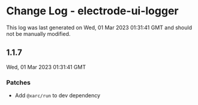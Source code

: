 # Change Log - electrode-ui-logger

This log was last generated on Wed, 01 Mar 2023 01:31:41 GMT and should not be manually modified.

## 1.1.7
Wed, 01 Mar 2023 01:31:41 GMT

### Patches

- Add `@xarc/run` to dev dependency

